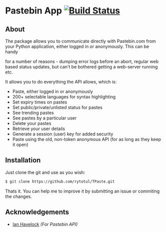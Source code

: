 # Pastebin App   [![Build Status](https://travis-ci.org/rytotul/TPaste.svg?branch=master)](https://travis-ci.org/rytotul/TPaste)

## About
The package allows you to communicate directly with Pastebin.com from your Python application, either logged in or anonymously. This can be handy 

for a number of reasons - dumping error logs before an abort, regular web based status updates, but can't be bothered getting a web-server running etc.

It allows you to do everything the API allows, which is:

- Paste, either logged in or anonymously
- 200+ selectable languages for syntax highlighting
- Set expiry times on pastes
- Set public/private/unlisted status for pastes
- See trending pastes
- See pastes by a particular user
- Delete your pastes
- Retrieve your user details
- Generate a session (user) key for added security
- Paste using the old, non-token anonymous API (for as long as they keep it open)

## Installation

Just clone the git and use as you wish:
``` bash
$ git clone https://github.com/rytotul/TPaste.git
```

Thats it.
You can help me to improve it by submitting an issue or commiting the changes. 

## Acknowledgements
- [Ian Havelock](https://github.com/Morrolan) _(For Pastebin API)_
